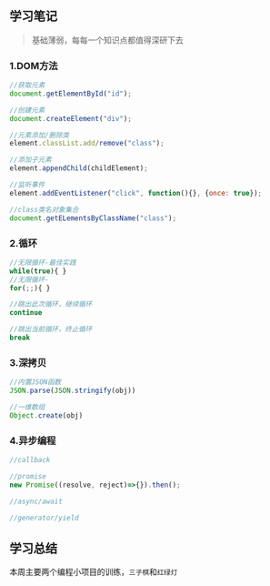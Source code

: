 ## 学习笔记

>基础薄弱，每每一个知识点都值得深研下去

### 1.DOM方法
```javascript
//获取元素
document.getElementById("id");

//创建元素
document.createElement("div");

//元素添加/删除类
element.classList.add/remove("class");

//添加子元素
element.appendChild(childElement);

//监听事件
element.addEventListener("click", function(){}, {once: true});

//class类名对象集合
document.getELementsByClassName("class");

```

### 2.循环
```javascript
//无限循环-最佳实践
while(true){ }
//无限循环-
for(;;){ }

//跳出此次循环，继续循环
continue

//跳出当前循环，终止循环
break
```

### 3.深拷贝
```javascript
//内置JSON函数
JSON.parse(JSON.stringify(obj))

//一维数组
Object.create(obj)
```

### 4.异步编程
```javascript
//callback

//promise
new Promise((resolve, reject)=>{}).then();

//async/await

//generator/yield
```

  
## 学习总结

本周主要两个编程小项目的训练，`三子棋`和`红绿灯`
